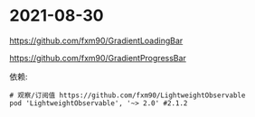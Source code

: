 # 2021-08-30

https://github.com/fxm90/GradientLoadingBar

https://github.com/fxm90/GradientProgressBar


依赖:

```
# 观察/订阅值 https://github.com/fxm90/LightweightObservable
pod 'LightweightObservable', '~> 2.0' #2.1.2
```